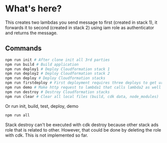 # What's here?

This creates two lambdas you send message to first (created in stack 1), it forwards it to second (created in stack 2) using iam role as authenticator and returns the message.

## Commands

```bash
npm run init # After clone init all 3rd parties
npm run build # Build application
npm run deploy1 # Deploy Cloudformation stack 1
npm run deploy2 # Deploy Cloudformation stack 2
npm run deploy # Deploy Cloudformation stacks
npm run firstdeploy # First deployment requires three deploys to get urls right
npm run demo # Make http request to lambda1 that calls lambda2 as well as directly to lambda2. The second request will fail because missing auth.
npm run destroy # Destroy Cloudformation stacks
npm run clear # Clear all local files (build, cdk data, node_modules)
```

Or run init, build, test, deploy, demo

```bash
npm run all
```

Stack destroy can't be executed with cdk destroy because other stack ads role that is related to other. However, that could be done by deleting the role with cdk. This is not implemented so far.